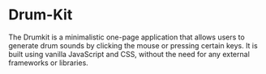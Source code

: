 # Drum-Kit
The Drumkit is a minimalistic one-page application that allows users to generate drum sounds by clicking the mouse or pressing certain keys. It is built using vanilla JavaScript and CSS, without the need for any external frameworks or libraries.
